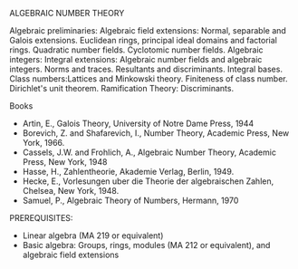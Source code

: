 ---
---
ALGEBRAIC NUMBER THEORY

Algebraic preliminaries: Algebraic field extensions: Normal, separable and
Galois extensions. Euclidean rings, principal ideal domains and factorial
rings. Quadratic number fields. Cyclotomic number fields.
Algebraic integers:
Integral extensions: Algebraic number fields and algebraic integers. Norms and
traces. Resultants and discriminants. Integral bases.
Class numbers:Lattices and Minkowski theory. Finiteness of class number.
Dirichlet's unit theorem.
Ramification Theory: Discriminants.

Books

* Artin, E., Galois Theory, University of Notre Dame Press, 1944
* Borevich, Z. and Shafarevich, I., Number Theory, Academic Press, New York,
  1966.
* Cassels, J.W. and Frohlich, A., Algebraic Number Theory, Academic Press, New
  York, 1948
* Hasse, H., Zahlentheorie, Akademie Verlag, Berlin, 1949.
* Hecke, E., Vorlesungen uber die Theorie der algebraischen Zahlen, Chelsea,
  New York, 1948.
* Samuel, P., Algebraic Theory of Numbers, Hermann, 1970

PREREQUISITES:


* Linear algebra (MA 219 or equivalent)
* Basic algebra: Groups, rings, modules (MA 212 or equivalent), and algebraic
  field extensions


